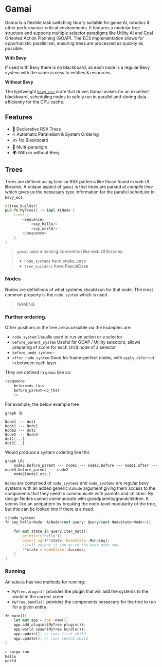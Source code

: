 # Gamai

Gamai is a flexible task switching library suitable for game AI, robotics & other performance-critical environments. It features a modular tree structure and supports multiple selector paradigms like Utility AI and Goal Oriented Action Planning (GOAP). The ECS implementation allows for opportunistic parallelism, ensuring trees are processed as quickly as possible.

**With Bevy**

If used with Bevy there is no blackboard, as each node is a regular Bevy system with the same access to entities & resources.

**Without Bevy**

The lightweight [`bevy_ecs`][1] crate that drives Gamai makes for an excellent blackboard, scheduling nodes to safely run in parallel and storing data efficiently for the CPU cache.

## Features

- 🌴 Declarative RSX Trees
- 🔥 Automatic Parallelism & System Ordering
- ✍️ No Blackboard
- 🌈 Multi-paradigm
- 🌍 With or without Bevy

## Trees

Trees are defined using familiar RSX patterns like those found in web UI libraries. A unique aspect of `gamai` is that trees are parsed at *compile time* which gives us the nessesary type information for the parallel scheduler in `bevy_ecs`.

```rs
#[tree_builder]
pub fn MyTree() -> impl AiNode {
	tree! {
		<sequence>
			<say_hello/>
			<say_world/>
		</sequence>
	}
}
```

> `gamai` uses a naming convention like web UI libraries:
> - `node_systems` have snake_case 
> - `tree_builders` have PascalCase

### Nodes

Nodes are definitions of what systems should run for that node. The most common property is the `node_system` which is used 


> NAMING

### Further ordering.

Other positions in the tree are accessible via the 
Examples are:
- `node_system` Usually used to run an action or a selector
- `before_parent_system` Useful for GOAP / Utility selectors, allows preparing of score for each child node of a selector
- `before_node_system` - 
- `after_node_system` Good for frame-perfect nodes, with `apply_deferred` in between each layer

They are defined in `gamai` like so:
```rs
<sequence 
	before=do_this 
	before_parent=do_that
	/>


```


For example, the below example tree


```mermaid
graph TB

Node1 --- dot1
Node1 --- Node2
Node2 --- dot2
Node2 --- Node3
dot1[...]
dot2[...]
```
Would produce a system ordering like this
```mermaid
graph LR;
	node2.before_parent --- node1 --- node2.before --- node1.after --- node3.before_parent --- node2 
	node2[node2 etc.]
```

`Nodes` are comprised of `node_systems` and `node_systems` are regular bevy systems with an added generic `AiNode` argument giving them access to the components that they need to communicate with parents and children. By design Nodes cannot communicate with grandparents/grandchildren. It seems like an antipattern by breaking the node-level modularity of the tree, but this can be looked into if there is a need.

```rs
#[node_system]
fn say_hello<Node: AiNode>(mut query: Query<&mut NodeState<Node>>){
	
	for mut state in query.iter_mut(){
		println!("hello");
		assert_eq!(**state, NodeState::Running);
		//tell parent it can go to the next node now
		**state = NodeState::Success;
	}
}
```

### Running

An `AiNode` has two methods for running:
- `MyTree.plugin()` provides the plugin that will add the systems to the world in the correct order.
- `MyTree.bundle()` provides the components nessecary for the tree to run for a given entity.


```rs
fn main(){
	let mut app = App::new();
	app.add_plugins(MyTree.plugin());
	app.world.spawn(MyTree.bundle());
	app.update(); // runs first child
	app.update(); // runs second child
}
```
```sh
> cargo run
hello
world
```
<!-- > This example uses `bevy`, see [no_bevy](./no_bevy) for more examples. -->

[1]: https://crates.io/crates/bevy_ecs
